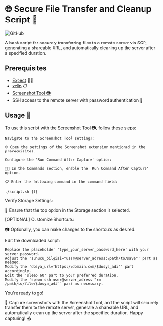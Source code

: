 # 🌐 Secure File Transfer and Cleanup Script 🚀

![GitHub](https://img.shields.io/github/license/lyric4l/gnome-ss-uploader)

A bash script for securely transferring files to a remote server via SCP, generating a shareable URL, and automatically cleaning up the server after a specified duration.

## Prerequisites

- [Expect](https://linux.die.net/man/1/expect) 🧑‍💻
- [xclip](https://github.com/astrand/xclip) 📋
- [Screenshot Tool 📷](https://github.com/OttoAllmendinger/gnome-shell-screenshot/)
- SSH access to the remote server with password authentication 🔑

## Usage 🚀

To use this script with the Screenshot Tool 📷, follow these steps:

    Navigate to the Screenshot Tool settings:

    🌐 Open the settings of the Screenshot extension mentioned in the prerequisites.

    Configure the 'Run Command After Capture' option:

    🧑‍💻 In the Commands section, enable the 'Run Command After Capture' option.

    📋 Enter the following command in the command field:

```bash
./script.sh {f}
```

Verify Storage Settings:

🔑 Ensure that the top option in the Storage section is selected.

[OPTIONAL] Customize Shortcuts:

📷 Optionally, you can make changes to the shortcuts as desired.

Edit the downloaded script:

    Replace the placeholder 'type_your_server_password_here' with your server password.
    Adjust the 'sunucu_bilgisi="user@server_adress:/path/to/save"' part as needed.
    Modify the 'dosya_url="https://domain.com/$dosya_adi"' part accordingly.
    Edit the 'sleep 60' part to your preferred duration.
    Modify the 'spawn ssh user@server_adress "rm /path/to/file/$dosya_adi"' part as necessary.

You're ready to go!

🚀 Capture screenshots with the Screenshot Tool, and the script will securely transfer them to the remote server, generate a shareable URL, and automatically clean up the server after the specified duration. Happy capturing! 📤

